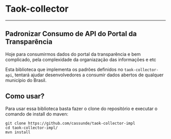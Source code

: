 # Taok-collector

---

## Padronizar Consumo de API do Portal da Transparência

Hoje para consumirmos dados do portal da transparência e bem complicado, pela complexidade da organiazação das informações e etc

Esta biblioteca que implementa os padrões definidos no `taok-collector-api`, tentará ajudar desenvolvedores a consumir dados abertos de qualquer município do Brasil.


## Como usar?

Para usar essa biblioteca basta fazer o clone do repositório e executar o comando de install do maven:

```
git clone https://github.com/cassunde/taok-collector-impl
cd taok-collector-impl/
mvn install
```
